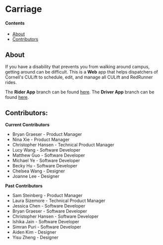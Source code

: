 # Carriage
 
#### Contents
  - [About](#about)
  - [Contributors](#contributors)
 
## About
If you have a disability that prevents you from walking around campus, getting around can be difficult. This is a **Web** app that helps dispatchers of Cornell's CULift to schedule, edit, and manage all CULift and RedRunner rides. 
 
The **Rider App** branch can be found [here](https://github.com/cornell-dti/carriage-rider). The **Driver App** branch can be found [here](https://github.com/cornell-dti/carriage-driver). 
 
## Contributors: 
**Current Contributors**
* Bryan Graeser - Product Manager
* Nina Xie - Product Manager
* Christopher Hansen - Technical Product Manager
* Lucy Wang - Software Developer
* Matthew Guo - Software Developer
* Michael Ye - Software Developer
* Becky Hu - Software Developer
* Chelsea Wang - Designer
* Joanne Lee - Designer

**Past Contributors**
* Sam Steinberg - Product Manager
* Laura Sizemore - Technical Product Manager
* Jessica Chen - Software Developer
* Bryan Graeser - Software Developer
* Christopher Hansen - Software Developer
* Ishika Jain - Software Developer
* Simran Puri - Software Developer
* Aiden Kim - Designer
* Yisu Zheng - Designer
